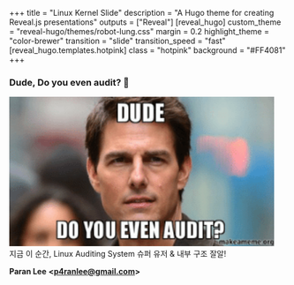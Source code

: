 +++
title = "Linux Kernel Slide"
description = "A Hugo theme for creating Reveal.js presentations"
outputs = ["Reveal"]
[reveal_hugo]
custom_theme = "reveal-hugo/themes/robot-lung.css"
margin = 0.2
highlight_theme = "color-brewer"
transition = "slide"
transition_speed = "fast"
[reveal_hugo.templates.hotpink]
class = "hotpink"
background = "#FF4081"
+++

### Dude, Do you even audit? 🧐

<img src="000-dude.png" alt="Dude, Do you even audit? 🧐" width="480">
<br>
지금 이 순간, Linux Auditing System 슈퍼 유저 & 내부 구조 잘알!

**Paran Lee** **\<<p4ranlee@gmail.com>\>**
